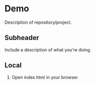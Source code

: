 # Demo

Description of repository/project.

## Subheader

Include a description of what you're doing.

## Local

1. Open index.html in your browser.